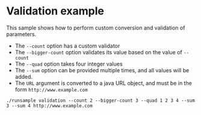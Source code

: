 # Validation example

This sample shows how to perform custom conversion and validation of
parameters.

* The `--count` option has a custom validator
* The `--bigger-count` option validates its value based on the value of `--count`
* The `--quad` option takes four integer values
* The `--sum` option can be provided multiple times, and all values will be added.
* The `URL` argument is converted to a java URL object, and must be in the form `http://www.example.com`


```
./runsample validation --count 2 --bigger-count 3 --quad 1 2 3 4 --sum 3 --sum 4 http://www.example.com
```
